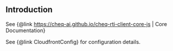 ## Introduction

See {@link https://cheq-ai.github.io/cheq-rti-client-core-js | Core Documentation}

See {@link CloudfrontConfig} for configuration details.